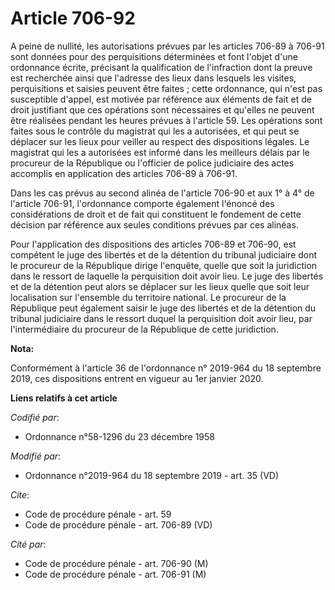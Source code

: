 # Article 706-92

A peine de nullité, les autorisations prévues par les articles 706-89 à 706-91 sont données pour des perquisitions
déterminées et font l'objet d'une ordonnance écrite, précisant la qualification de l'infraction dont la preuve est recherchée
ainsi que l'adresse des lieux dans lesquels les visites, perquisitions et saisies peuvent être faites ; cette ordonnance, qui
n'est pas susceptible d'appel, est motivée par référence aux éléments de fait et de droit justifiant que ces opérations sont
nécessaires et qu'elles ne peuvent être réalisées pendant les heures prévues à l'article 59. Les opérations sont faites sous
le contrôle du magistrat qui les a autorisées, et qui peut se déplacer sur les lieux pour veiller au respect des dispositions
légales. Le magistrat qui les a autorisées est informé dans les meilleurs délais par le procureur de la République ou
l'officier de police judiciaire des actes accomplis en application des articles 706-89 à 706-91. 

Dans les cas prévus au second alinéa de l'article 706-90 et aux 1° à 4° de l'article 706-91, l'ordonnance comporte également
l'énoncé des considérations de droit et de fait qui constituent le fondement de cette décision par référence aux seules
conditions prévues par ces alinéas. 

Pour l'application des dispositions des articles 706-89 et 706-90, est compétent le juge des libertés et de la détention du
tribunal judiciaire dont le procureur de la République dirige l'enquête, quelle que soit la juridiction dans le ressort de
laquelle la perquisition doit avoir lieu. Le juge des libertés et de la détention peut alors se déplacer sur les lieux quelle
que soit leur localisation sur l'ensemble du territoire national. Le procureur de la République peut également saisir le juge
des libertés et de la détention du   tribunal judiciaire dans le ressort duquel la perquisition doit avoir lieu, par
l'intermédiaire du procureur de la République de cette juridiction.

**Nota:**

Conformément à l'article 36 de l'ordonnance n° 2019-964 du 18 septembre 2019, ces dispositions entrent en vigueur au 1er
janvier 2020.

**Liens relatifs à cet article**

_Codifié par_:

  - Ordonnance n°58-1296 du 23 décembre 1958

_Modifié par_:

  - Ordonnance n°2019-964 du 18 septembre 2019 - art. 35 (VD)

_Cite_:

  - Code de procédure pénale - art. 59
  - Code de procédure pénale - art. 706-89 (VD)

_Cité par_:

  - Code de procédure pénale - art. 706-90 (M)
  - Code de procédure pénale - art. 706-91 (M)
